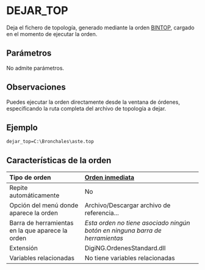 # DEJAR\_TOP

Deja el fichero de topología, generado mediante la orden [BINTOP](/digi3d-net/referencia/ventana-de-dibujo/ordenes/b/bintop.md), cargado en el momento de ejecutar la orden.

## Parámetros

No admite parámetros.

## Observaciones

Puedes ejecutar la orden directamente desde la ventana de órdenes, especificando la ruta completa del archivo de topología a dejar.

## Ejemplo

`dejar_top=C:\Bronchales\aste.top`

## Características de la orden

| Tipo de orden | [Orden inmediata](dejar-top.md) |
| :--- | :--- |
| Repite automáticamente | No |
| Opción del menú donde aparece la orden | Archivo/Descargar archivo de referencia... |
| Barra de herramientas en la que aparece la orden | _Esta orden no tiene asociado ningún botón en ninguna barra de herramientas_ |
| Extensión | DigiNG.OrdenesStandard.dll |
| Variables relacionadas | No tiene variables relacionadas |

